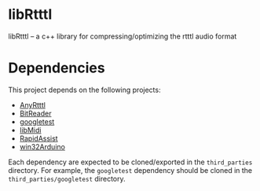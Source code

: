# libRtttl #
libRtttl – a c++ library for compressing/optimizing the rtttl audio format

# Dependencies #

This project depends on the following projects:

* [AnyRtttl](https://github.com/end2endzone/AnyRtttl)
* [BitReader](https://github.com/end2endzone/BitReader)
* [googletest](https://github.com/google/googletest)
* [libMidi](https://github.com/end2endzone/libMidi)
* [RapidAssist](https://github.com/end2endzone/RapidAssist)
* [win32Arduino](https://github.com/end2endzone/win32Arduino)

Each dependency are expected to be cloned/exported in the `third_parties` directory. For example, the `googletest` dependency should be cloned in the `third_parties/googletest` directory.
